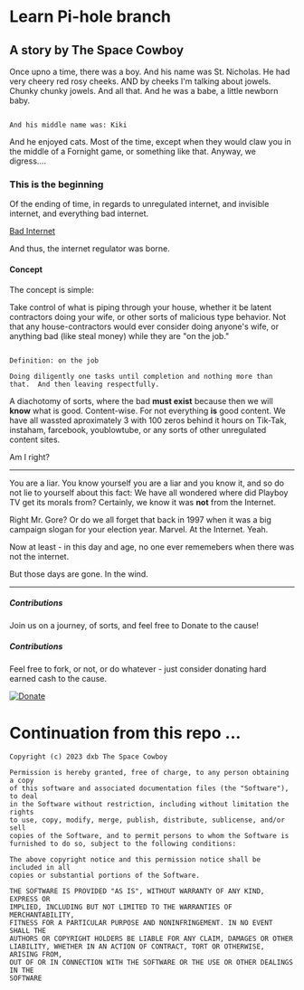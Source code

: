 # Learn Pi-hole branch

## A story by The Space Cowboy

Once upno a time, there was a boy.  And his name was St. Nicholas.  He had very cheery red rosy cheeks.  AND by cheeks I'm talking about jowels.  Chunky chunky jowels.  And all that.  And he was a babe, a little newborn baby.

```

And his middle name was: Kiki

```

And he enjoyed cats.  Most of the time, except when they would claw you in the middle of a Fornight game, or something like that.  Anyway, we digress....

### This is the beginning

Of the ending of time, in regards to unregulated internet, and invisible internet, and everything bad internet.

[Bad Internet](https://example.com)

And thus, the internet regulator was borne.

#### Concept

The concept is simple:

Take control of what is piping through your house, whether it be latent contractors doing your wife, or other sorts of malicious type behavior.  Not that any house-contractors would ever consider doing anyone's wife, or anything bad (like steal money) while they are "on the job."

```

Definition: on the job

Doing diligently one tasks until completion and nothing more than that.  And then leaving respectfully.

```

A diachotomy of sorts, where the bad **must exist** because then we will **know** what is good.  Content-wise.  For not everything **is** good content.  We have all wassted aproximately 3 with 100 zeros behind it hours on Tik-Tak, instaham, farcebook, youblowtube, or any sorts of other unregulated content sites.

Am I right?

---

You are a liar.  You know yourself you are a liar and you know it, and so do not lie to yourself about this fact:  We have all wondered where did Playboy TV get its morals from?  Certainly, we know it was **not** from the Internet.

Right Mr. Gore?  Or do we all forget that back in 1997 when it was a big campaign slogan for your election year.  Marvel.  At the Internet.  Yeah.

Now at least - in this day and age, no one ever rememebers when there was not the internet.

But those days are gone.  In the wind.

---

##### Contributions

Join us on a journey, of sorts, and feel free to Donate to the cause!


##### Contributions

Feel free to fork, or not, or do whatever - just consider donating hard earned cash to the cause.

[![Donate](https://www.paypalobjects.com/en_US/i/btn/btn_donateCC_LG.gif)](https://www.paypal.com/cgi-bin/webscr?cmd=_s-xclick&hosted_button_id=4XJC3BTYJ8ALG)


# Continuation from this repo ...

```
Copyright (c) 2023 dxb The Space Cowboy

Permission is hereby granted, free of charge, to any person obtaining a copy
of this software and associated documentation files (the "Software"), to deal
in the Software without restriction, including without limitation the rights
to use, copy, modify, merge, publish, distribute, sublicense, and/or sell
copies of the Software, and to permit persons to whom the Software is
furnished to do so, subject to the following conditions:

The above copyright notice and this permission notice shall be included in all
copies or substantial portions of the Software.

THE SOFTWARE IS PROVIDED "AS IS", WITHOUT WARRANTY OF ANY KIND, EXPRESS OR
IMPLIED, INCLUDING BUT NOT LIMITED TO THE WARRANTIES OF MERCHANTABILITY,
FITNESS FOR A PARTICULAR PURPOSE AND NONINFRINGEMENT. IN NO EVENT SHALL THE
AUTHORS OR COPYRIGHT HOLDERS BE LIABLE FOR ANY CLAIM, DAMAGES OR OTHER
LIABILITY, WHETHER IN AN ACTION OF CONTRACT, TORT OR OTHERWISE, ARISING FROM,
OUT OF OR IN CONNECTION WITH THE SOFTWARE OR THE USE OR OTHER DEALINGS IN THE
SOFTWARE
```
